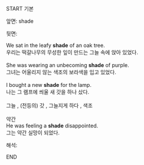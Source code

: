 START
기본

앞면:
shade


뒷면:
<div>We sat in the leafy <strong>shade</strong> of an oak tree. </div><div><div>우리는 떡갈나무의 무성한 잎이 만드는 그늘 속에 앉아 있었다.</div></div><div><br></div><div><div>She was wearing an unbecoming <strong>shade</strong> of purple. </div><div><div>그녀는 어울리지 않는 색조의 보라색을 입고 있었다.</div></div></div><div><br></div><div><div>I bought a new <b>shade</b> for the lamp. </div><div>나는 그 램프에 씌울 새 갓을 하나 샀다.</div></div><div><br></div><div>그늘 , (전등의) 갓 , 그늘지게 하다 , 색조</div><div><br></div><div>약간</div><div><div>He was feeling a <b>shade</b> disappointed. </div><div>그는 약간 실망이 되었다.</div></div>


해석:
<!--ID: 1746614454642-->
END